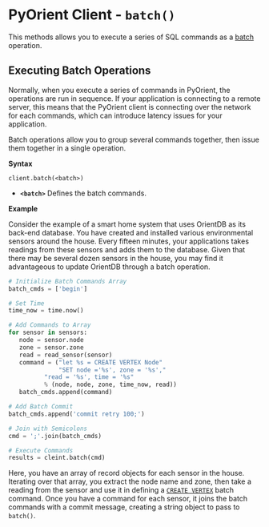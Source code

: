 
# PyOrient Client - `batch()`

This methods allows you to execute a series of SQL commands as a [batch](../sql/SQL-batch.md) operation.

## Executing Batch Operations

Normally, when you execute a series of commands in PyOrient, the operations are run in sequence.  If your application is connecting to a remote server, this means that the PyOrient client is connecting over the network for each commands, which can introduce latency issues for your application.

Batch operations allow you to group several commands together, then issue them together in a single operation.

**Syntax**

```
client.batch(<batch>)
```

- **`<batch>`** Defines the batch commands.

**Example**

Consider the example of a smart home system that uses OrientDB as its back-end database.  You have created and installed various environmental sensors around the house.  Every fifteen minutes, your applications takes readings from these sensors and adds them to the database.  Given that there may be several dozen sensors in the house, you may find it advantageous to update OrientDB through a batch operation.

```py
# Initialize Batch Commands Array
batch_cmds = ['begin']

# Set Time
time_now = time.now()

# Add Commands to Array
for sensor in sensors:
   node = sensor.node
   zone = sensor.zone
   read = read_sensor(sensor)
   command = ("let %s = CREATE VERTEX Node"
              "SET node ='%s', zone = '%s',"
	      "read = '%s', time = '%s"
	      % (node, node, zone, time_now, read))
   batch_cmds.append(command)

# Add Batch Commit
batch_cmds.append('commit retry 100;')

# Join with Semicolons
cmd = ';'.join(batch_cmds)

# Execute Commands
results = cleint.batch(cmd)
```

Here, you have an array of record objects for each sensor in the house.  Iterating over that array, you extract the node name and zone, then take a reading from the sensor and use it in defining a [`CREATE VERTEX`](../sql/SQL-Create-Vertex.md) batch command.  Once you have a command for each sensor, it joins the batch commands with a commit message, creating a string object to pass to `batch()`.


